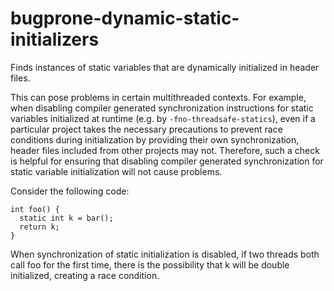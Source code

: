 bugprone-dynamic-static-initializers
====================================

Finds instances of static variables that are dynamically initialized in
header files.

This can pose problems in certain multithreaded contexts. For example,
when disabling compiler generated synchronization instructions for
static variables initialized at runtime (e.g. by
`-fno-threadsafe-statics`), even if a particular project takes the
necessary precautions to prevent race conditions during initialization
by providing their own synchronization, header files included from other
projects may not. Therefore, such a check is helpful for ensuring that
disabling compiler generated synchronization for static variable
initialization will not cause problems.

Consider the following code:

    int foo() {
      static int k = bar();
      return k;
    }

When synchronization of static initialization is disabled, if two
threads both call <span class="title-ref">foo</span> for the first time,
there is the possibility that <span class="title-ref">k</span> will be
double initialized, creating a race condition.
